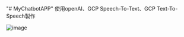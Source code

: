"# MyChatbotAPP" 
使用openAI、GCP Speech-To-Text、GCP Text-To-Speech製作

![image](https://github.com/C109118205/MyChatbotAPP/assets/85180949/03e00df9-21f4-4fe3-84b8-e2b2511504b5)
